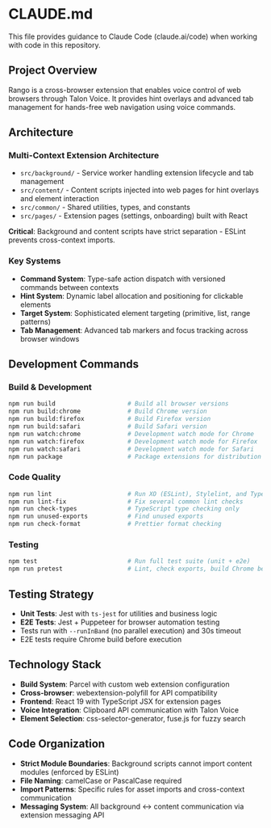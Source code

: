 # CLAUDE.md

This file provides guidance to Claude Code (claude.ai/code) when working with code in this repository.

## Project Overview

Rango is a cross-browser extension that enables voice control of web browsers through Talon Voice. It provides hint overlays and advanced tab management for hands-free web navigation using voice commands.

## Architecture

### Multi-Context Extension Architecture
- `src/background/` - Service worker handling extension lifecycle and tab management
- `src/content/` - Content scripts injected into web pages for hint overlays and element interaction
- `src/common/` - Shared utilities, types, and constants
- `src/pages/` - Extension pages (settings, onboarding) built with React

**Critical**: Background and content scripts have strict separation - ESLint prevents cross-context imports.

### Key Systems
- **Command System**: Type-safe action dispatch with versioned commands between contexts
- **Hint System**: Dynamic label allocation and positioning for clickable elements
- **Target System**: Sophisticated element targeting (primitive, list, range patterns)
- **Tab Management**: Advanced tab markers and focus tracking across browser windows

## Development Commands

### Build & Development
```bash
npm run build                    # Build all browser versions
npm run build:chrome             # Build Chrome version
npm run build:firefox            # Build Firefox version  
npm run build:safari             # Build Safari version
npm run watch:chrome             # Development watch mode for Chrome
npm run watch:firefox            # Development watch mode for Firefox
npm run watch:safari             # Development watch mode for Safari
npm run package                  # Package extensions for distribution
```

### Code Quality
```bash
npm run lint                     # Run XO (ESLint), Stylelint, and TypeScript checks
npm run lint-fix                 # Fix several common lint checks
npm run check-types              # TypeScript type checking only
npm run unused-exports           # Find unused exports
npm run check-format             # Prettier format checking
```

### Testing
```bash
npm test                         # Run full test suite (unit + e2e)
npm run pretest                  # Lint, check exports, build Chrome before tests
```

## Testing Strategy

- **Unit Tests**: Jest with `ts-jest` for utilities and business logic
- **E2E Tests**: Jest + Puppeteer for browser automation testing
- Tests run with `--runInBand` (no parallel execution) and 30s timeout
- E2E tests require Chrome build before execution

## Technology Stack

- **Build System**: Parcel with custom web extension configuration
- **Cross-browser**: webextension-polyfill for API compatibility
- **Frontend**: React 19 with TypeScript JSX for extension pages
- **Voice Integration**: Clipboard API communication with Talon Voice
- **Element Selection**: css-selector-generator, fuse.js for fuzzy search

## Code Organization

- **Strict Module Boundaries**: Background scripts cannot import content modules (enforced by ESLint)
- **File Naming**: camelCase or PascalCase required
- **Import Patterns**: Specific rules for asset imports and cross-context communication
- **Messaging System**: All background ↔ content communication via extension messaging API
